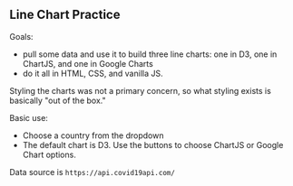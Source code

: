 ## Line Chart Practice

Goals:
*  pull some data and use it to build three line charts: one in D3, one in ChartJS, and one in Google Charts
*  do it all in HTML, CSS, and vanilla JS.

Styling the charts was not a primary concern, so what styling exists is basically "out of the box."

Basic use:
*  Choose a country from the dropdown
*  The default chart is D3. Use the buttons to choose ChartJS or Google Chart options.

Data source is `https://api.covid19api.com/`
